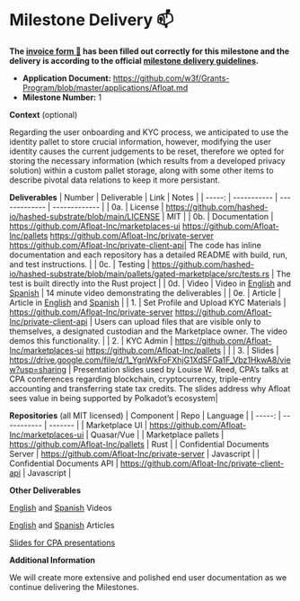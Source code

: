 # Milestone Delivery :mailbox:

**The [invoice form :pencil:](https://docs.google.com/forms/d/e/1FAIpQLSfmNYaoCgrxyhzgoKQ0ynQvnNRoTmgApz9NrMp-hd8mhIiO0A/viewform) has been filled out correctly for this milestone and the delivery is according to the official [milestone delivery guidelines](https://github.com/w3f/Grants-Program/blob/master/docs/milestone-deliverables-guidelines.md).**  

* **Application Document:** https://github.com/w3f/Grants-Program/blob/master/applications/Afloat.md
* **Milestone Number:** 1

**Context** (optional)

Regarding the user onboarding and KYC process, we anticipated to use the identity pallet to store crucial information, however, modifying the user identity causes the current judgements to be reset, therefore we opted for storing the necessary information (which results from a developed privacy solution) within a custom pallet storage, along with some other items to describe pivotal data relations to keep it more persistant.

**Deliverables**
| Number | Deliverable | Link | Notes |
| -----: | ----------- | ------------- | ------------- |
| 0a. | License | https://github.com/hashed-io/hashed-substrate/blob/main/LICENSE | MIT |
| 0b. | Documentation | https://github.com/Afloat-Inc/marketplaces-ui https://github.com/Afloat-Inc/pallets https://github.com/Afloat-Inc/private-server https://github.com/Afloat-Inc/private-client-api| The code has inline documentation and each repository has a detailed README with build, run, and test instructions. |
| 0c. | Testing | https://github.com/hashed-io/hashed-substrate/blob/main/pallets/gated-marketplace/src/tests.rs | The test is built directly into the Rust project |
| 0d. | Video | Video in [English](https://drive.google.com/file/d/1Gzz1scZt4LSBPrQ30XXZzclhAXjjdUHJ/view?usp=sharing) and [Spanish](https://drive.google.com/file/d/12HGvMEMDU5NMRXcEa8m3gkuqjwO3iONV/view?usp=sharing) | 14 minute video demonstrating the deliverables |
| 0e. | Article | Article in [English](https://docs.google.com/document/d/1bDswb619nkdL0xt41GEJEtyLcCOc3LO-M-dB2RdDr9s/edit?usp=sharing) and [Spanish](https://docs.google.com/document/d/1DNHgONQrZfpG4f0f79n6pS9h9jUQQDW52OlWCw1TiJA/edit?usp=sharing) |
| 1. | Set Profile and Upload KYC Materials | https://github.com/Afloat-Inc/private-server https://github.com/Afloat-Inc/private-client-api  | Users can upload files that are visible only to themselves, a designated custodian and the Marketplace owner. The video demos this functionality. |
| 2. | KYC Admin | https://github.com/Afloat-Inc/marketplaces-ui https://github.com/Afloat-Inc/pallets | |
| 3. | Slides | https://drive.google.com/file/d/1_YgnWkFoFXhjG1XdSFGa1F_Vbz1HkwA8/view?usp=sharing | Presentation slides used by Louise W. Reed, CPA’s talks at CPA conferences regarding blockchain, cryptocurrency, triple-entry accounting and transferring state tax credits. The slides address why Afloat sees value in being supported by Polkadot’s ecosystem| 

**Repositories** 
(all MIT licensed)
| Component | Repo | Language |
| -----: | ----------- | ------- |
| Marketplace UI | https://github.com/Afloat-Inc/marketplaces-ui | Quasar/Vue |
| Marketplace pallets | https://github.com/Afloat-Inc/pallets | Rust |
| Confidential Documents Server | https://github.com/Afloat-Inc/private-server | Javascript |
| Confidential Documents API | https://github.com/Afloat-Inc/private-client-api | Javascript |

**Other Deliverables** 

[English](https://drive.google.com/file/d/1Gzz1scZt4LSBPrQ30XXZzclhAXjjdUHJ/view?usp=sharing) and [Spanish](https://drive.google.com/file/d/12HGvMEMDU5NMRXcEa8m3gkuqjwO3iONV/view?usp=sharing) Videos

[English](https://docs.google.com/document/d/1bDswb619nkdL0xt41GEJEtyLcCOc3LO-M-dB2RdDr9s/edit?usp=sharing) and [Spanish](https://docs.google.com/document/d/1DNHgONQrZfpG4f0f79n6pS9h9jUQQDW52OlWCw1TiJA/edit?usp=sharing) Articles

[Slides for CPA presentations](https://drive.google.com/file/d/1_YgnWkFoFXhjG1XdSFGa1F_Vbz1HkwA8/view?usp=sharing)


**Additional Information**

We will create more extensive and polished end user documentation as we continue delivering the Milestones.
